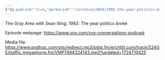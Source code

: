 ```yaml
---
{"dg-publish":true,"permalink":"/archive/2024/1992-the-year-politics-broke/","tags":["podcast"],"noteIcon":"","created":"2024-09-11 9:25:00 pm","updated":"2024-09-11 9:25:50 pm"}
---
```





The Gray Area with Sean Illing: 1992: The year politics broke

Episode webpage: https://www.vox.com/vox-conversations-podcast

Media file: https://www.podtrac.com/pts/redirect.mp3/pdst.fm/e/chtbl.com/track/524GE/traffic.megaphone.fm/VMP7494324143.mp3?updated=1724710425